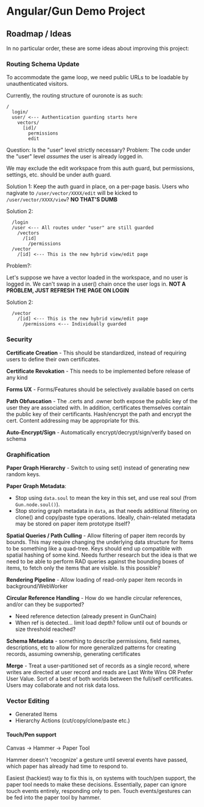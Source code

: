 # Angular/Gun Demo Project

## Roadmap / Ideas

In no particular order, these are some ideas about improving this project:

### Routing Schema Update

To accommodate the game loop, we need public URLs to be loadable by unauthenticated visitors.

Currently, the routing structure of ouronote is as such:

```
/
  login/
  user/ <--- Authentication guarding starts here
    vectors/
      [id]/
        permissions
        edit
```

Question: Is the "user" level strictly necessary?
Problem: The code under the "user" level *assumes* the user is already logged in.

We may exclude the edit workspace from this auth guard, but permissions, settings, etc. should be under auth guard.

Solution 1: Keep the auth guard in place, on a per-page basis. Users who nagivate to `/user/vector/XXXX/edit` will be kicked to `/user/vector/XXXX/view`? **NO THAT'S DUMB**

Solution 2: 

```
  /login
  /user <--- All routes under "user" are still guarded
    /vectors
      /[id]
        /permissions
  /vector
    /[id] <--- This is the new hybrid view/edit page
```

Problem?:

Let's suppose we have a vector loaded in the workspace, and no user is logged in. We can't swap in a user() chain once the user logs in. **NOT A PROBLEM, JUST REFRESH THE PAGE ON LOGIN**

Solution 2: 

```
  /vector
    /[id] <--- This is the new hybrid view/edit page
      /permissions <--- Individually guarded
```
### Security

**Certificate Creation** - This should be standardized, instead of requiring users to define their own certificates.

**Certificate Revokation** - This needs to be implemented before release of any kind

**Forms UX** - Forms/Features should be selectively available based on certs

**Path Obfuscation** - The .certs and .owner both expose the public key of the user they are associated with. In addition, certificates themselves contain the public key of their certificants. Hash/encrypt the path and encrypt the cert. Content addressing may be appropriate for this.

**Auto-Encrypt/Sign** - Automatically encrypt/decrypt/sign/verify based on schema

### Graphification

**Paper Graph Hierarchy** - Switch to using set() instead of generating new random keys.

**Paper Graph Metadata**:

- Stop using `data.soul` to mean the key in this set, and use real soul (from `Gun.node.soul()`).
- Stop storing graph metadata in `data`, as that needs additional filtering on clone() and copy/paste type operations. Ideally, chain-related metadata may be stored on paper item prototype itself?

**Spatial Queries / Path Culling** - Allow filtering of paper item records by bounds. This may require changing the underlying data structure for Items to be something like a quad-tree. Keys should end up compatible with spatial hashing of some kind. Needs further research but the idea is that we need to be able to perform RAD queries against the bounding boxes of items, to fetch only the items that are visible. Is this possible?

**Rendering Pipeline** - Allow loading of read-only paper item records in background/WebWorker

**Circular Reference Handling** - How do we handle circular references, and/or can they be supported?

- Need reference detection (already present in GunChain)
- When ref is detected... limit load depth? follow until out of bounds or size threshold reached?

**Schema Metadata** - something to describe permissions, field names, descriptions, etc to allow for more generalized patterns for creating records, assuming ownership, generating certificates

**Merge** - Treat a user-partitioned set of records as a single record, where writes are directed at user record and reads are Last Write Wins OR Prefer User Value. Sort of a best of both worlds between the full/self certificates. Users may collaborate and not risk data loss.

### Vector Editing

- Generated Items
- Hierarchy Actions (cut/copy/clone/paste etc.)

#### Touch/Pen support

Canvas -> Hammer -> Paper Tool

Hammer doesn't 'recognize' a gesture until several events have passed, which paper has already had time to respond to.

Easiest (hackiest) way to fix this is, on systems with touch/pen support, the paper tool needs to make these decisions. Essentially, paper can ignore touch events entirely, responding only to pen. Touch events/gestures can be fed into the paper tool by hammer.
